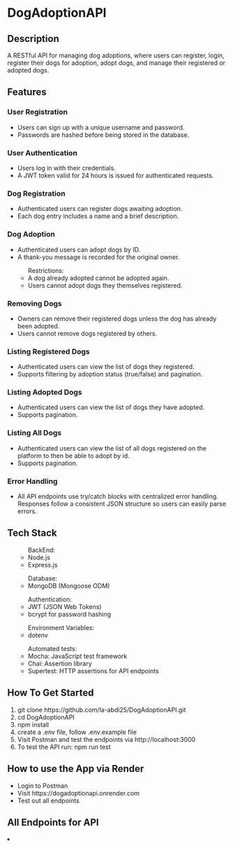 # DogAdoptionAPI

<h2>Description</h2>
<p>A RESTful API for managing dog adoptions, where users can register, login, register their dogs for adoption, adopt dogs, and manage their registered or adopted dogs.</p>

<h2>Features</h2>
<h3>User Registration</h3>
<ul>
  <li>Users can sign up with a unique username and password.</li>
  <li>Passwords are hashed before being stored in the database.</li>
</ul>

<h3>User Authentication</h3>
<ul>
  <li>Users log in with their credentials.</li>
  <li>A JWT token valid for 24 hours is issued for authenticated requests.</li>
</ul>


<h3>Dog Registration</h3>
<ul>
  <li>Authenticated users can register dogs awaiting adoption.</li>
  <li>Each dog entry includes a name and a brief description.</li>
</ul>


<h3>Dog Adoption</h3>
<ul>
  <li>Authenticated users can adopt dogs by ID.</li>
  <li>A thank-you message is recorded for the original owner.</li>
  <ul>Restrictions:
    <li>A dog already adopted cannot be adopted again.</li>
    <li>Users cannot adopt dogs they themselves registered.</li>
  </ul>
</ul>


<h3>Removing Dogs</h3>
<ul>
  <li>Owners can remove their registered dogs unless the dog has already been adopted.</li>
  <li>Users cannot remove dogs registered by others.</li>
</ul>


<h3>Listing Registered Dogs</h3>
<ul>
  <li>Authenticated users can view the list of dogs they registered.</li>
  <li>Supports filtering by adoption status (true/false) and pagination.</li>
</ul>

<h3>Listing Adopted Dogs</h3>
<ul>
  <li>Authenticated users can view the list of dogs they have adopted.</li>
  <li>Supports pagination.</li>
</ul>

<h3>Listing All Dogs</h3>
<ul>
  <li>Authenticated users can view the list of all dogs registered on the platform to then be able to adopt by id.</li>
  <li>Supports pagination.</li>
</ul>

<h3>Error Handling</h3>
<ul>
  <li>All API endpoints use try/catch blocks with centralized error handling. Responses follow a consistent JSON structure so users can easily parse errors.</li>
</ul>

<h2>Tech Stack</h2>
<ul>
  <ul>
    BackEnd:
    <li>Node.js</li>
    <li>Express.js</li>
  </ul>
   <ul>
    Database:
    <li>MongoDB (Mongoose ODM)</li>
  </ul>
  <ul>
    Authentication:
    <li>JWT (JSON Web Tokens)</li>
    <li>bcrypt for password hashing</li>
  </ul>
  <ul>
    Environment Variables:
    <li>dotenv</li>
  </ul>
  <ul>
    Automated tests:
    <li>Mocha: JavaScript test framework</li>
    <li>Chai: Assertion library</li>
    <li>Supertest: HTTP assertions for API endpoints</li>
  </ul>
</ul>
  
<h2>How To Get Started</h2>
<ol>
  <li>git clone https://github.com/la-abdi25/DogAdoptionAPI.git</li>
  <li>cd DogAdoptionAPI</li>
  <li>npm install</li>
  <li>create a .env file, follow .env.example file</li>
  <li>Visit Postman and test the endpoints via http://localhost:3000</li>
  <li>To test the API run: npm run test</li>
</ol>

<h2>How to use the App via Render</h2>
<ul>
  <li>Login to Postman</li>
  <li>Visit https://dogadoptionapi.onrender.com</li>
  <li>Test out all endpoints</li>
</ul>

<h2>All Endpoints for API</h2>
<li></li>
